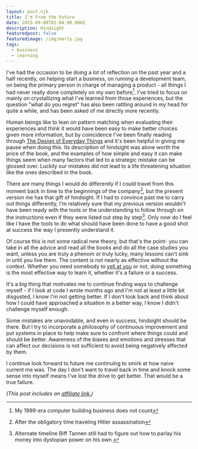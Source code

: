 ```yaml
---
layout: post.njk
title: I'm From the Future
date: 2015-09-08T02:04:00.000Z
description: Hindsight
featuredpost: false
featuredimage: /img/marty.jpg
tags:
  - business
  - learning
---
```


I've had the occasion to be doing a lot of reflection on the past year and a half recently, on helping start a business, on running a development team, on being the primary person in charge of managing a product - all things I had never really done completely on my own before[^1]. I've tried to focus on mainly on crystallizing what I've learned from those experiences, but the question "what do you regret" has also been rattling around in my head for quite a while, and has been asked of me directly more recently.

[^1]: My 1999-era computer building business does not count

Human beings like to lean on pattern matching when evaluating their experiences and think it would have been easy to make better choices given more information, but by coincidence I've been finally reading through [The Design of Everyday Things](http://amzn.to/1FrKxLG) and it's been helpful in giving me pause when doing this. Its description of hindsight was alone worth the price of the book, and the examples of how simple and easy it can make things seem when many factors that led to a strategic mistake can be glossed over. Luckily our mistakes did not lead to a life threatening situation like the ones described in the book.

There are many things I would do differently if I could travel from this moment back in time to the beginnings of the company[^2], but the present version me has that gift of hindsight. If I had to convince past me to carry out things differently, I'm relatively sure that my previous version wouldn't have been ready with the tools or the understanding to follow through on the instructions even if they were listed out step by step[^3]. Only now do I feel like I have the tools to do what should have been done to have a good shot at success the way I presently understand it.

[^2]: After the obligatory time traveling Hitler assassination
[^3]: Alternate timeline Biff Tannen still had to figure out how to parlay his money into dystopian power on his own.

Of course this is not some radical new theory, but that's the point- you can take in all the advice and read all the books and do all the case studies you want, unless you are truly a phenom or truly lucky, many lessons can't sink in until you live them. The content is not nearly as effective without the context. Whether you need somebody to [yell at you](https://www.youtube.com/watch?v=ZXsQAXx_ao0) or not, doing something is the most effective way to learn it, whether it's a failure or a success.

It's a big thing that motivates me to continue finding ways to challenge myself - if I look at code I wrote months ago and I'm not at least a little bit disgusted, I know I'm not getting better. If I don't look back and think about how I could have approached a situation in a better way, I know I didn't challenge myself enough.

Some mistakes are unavoidable, and even in success, hindsight should be there. But I try to incorporate a philosophy of continuous improvement and put systems in place to help make sure to confront where things could and should be better. Awareness of the biases and emotions and stresses that can affect our decisions is not sufficient to avoid being negatively affected by them.

I continue look forward to future me continuing to smirk at how naive current me was. The day I don't want to travel back in time and knock some sense into myself means I've lost the drive to get better. That would be a true failure.

_(This post includes an [affiliate link.](/affiliate-links/))_
